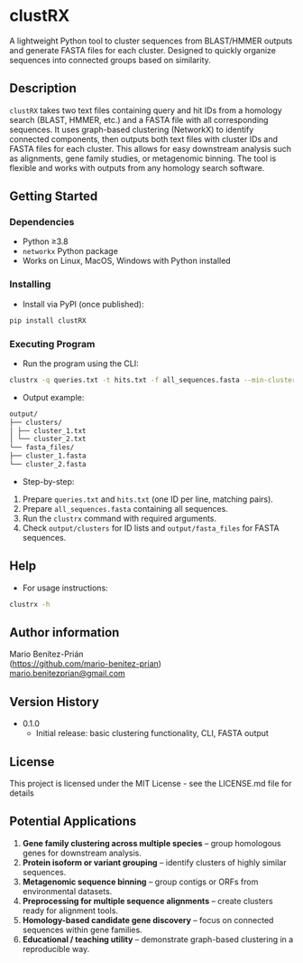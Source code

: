 # clustRX

A lightweight Python tool to cluster sequences from BLAST/HMMER outputs and generate FASTA files for each cluster. Designed to quickly organize sequences into connected groups based on similarity.

## Description

`clustRX` takes two text files containing query and hit IDs from a homology search (BLAST, HMMER, etc.) and a FASTA file with all corresponding sequences. It uses graph-based clustering (NetworkX) to identify connected components, then outputs both text files with cluster IDs and FASTA files for each cluster. This allows for easy downstream analysis such as alignments, gene family studies, or metagenomic binning. The tool is flexible and works with outputs from any homology search software.

## Getting Started

### Dependencies

* Python ≥3.8
* `networkx` Python package
* Works on Linux, MacOS, Windows with Python installed

### Installing

* Install via PyPI (once published):
```bash
pip install clustRX
```

### Executing Program

* Run the program using the CLI:

```bash
clustrx -q queries.txt -t hits.txt -f all_sequences.fasta --min-cluster-size 2 --outdir my_output
```

* Output example:

``` bash
output/
├── clusters/
│ ├── cluster_1.txt
│ └── cluster_2.txt
└── fasta_files/
├── cluster_1.fasta
└── cluster_2.fasta
```

* Step-by-step:

1. Prepare `queries.txt` and `hits.txt` (one ID per line, matching pairs).  
2. Prepare `all_sequences.fasta` containing all sequences.  
3. Run the `clustrx` command with required arguments.  
4. Check `output/clusters` for ID lists and `output/fasta_files` for FASTA sequences.

## Help

* For usage instructions:

```bash
clustrx -h
```

## Author information

Mario Benítez-Prián  
(https://github.com/mario-benitez-prian)  
mario.benitezprian@gmail.com  

## Version History

* 0.1.0
    * Initial release: basic clustering functionality, CLI, FASTA output

## License

This project is licensed under the MIT License - see the LICENSE.md file for details

## Potential Applications

1. **Gene family clustering across multiple species** – group homologous genes for downstream analysis.  
2. **Protein isoform or variant grouping** – identify clusters of highly similar sequences.  
3. **Metagenomic sequence binning** – group contigs or ORFs from environmental datasets.  
4. **Preprocessing for multiple sequence alignments** – create clusters ready for alignment tools.  
5. **Homology-based candidate gene discovery** – focus on connected sequences within gene families.  
6. **Educational / teaching utility** – demonstrate graph-based clustering in a reproducible way.








